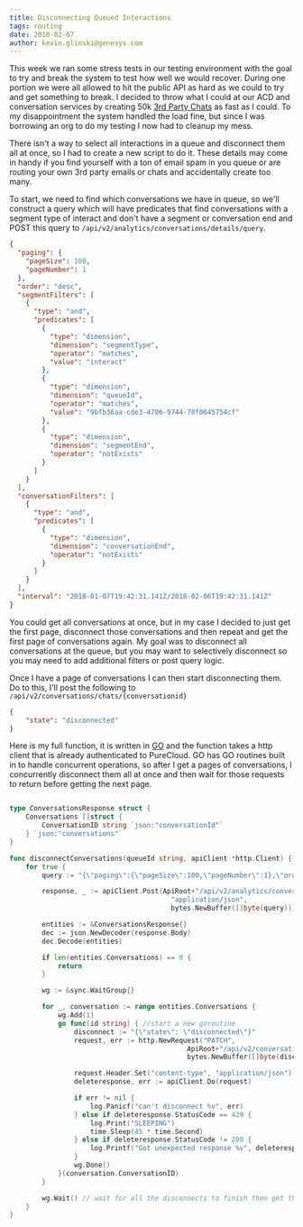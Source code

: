 ```yaml
---
title: Disconnecting Queued Interactions
tags: routing
date: 2018-02-07
author: kevin.glinski@genesys.com
---
```


This week we ran some stress tests in our testing environment with the goal to try and break the system to test how well we would recover. During one portion we were all allowed to hit the public API as hard as we could to try and get something to break. I decided to throw what I could at our ACD and conversation services by creating 50k [3rd Party Chats](/api/rest/v2/conversations/third-party-object-routing.html) as fast as I could. To my disappointment the system handled the load fine, but since I was borrowing an org to do my testing I now had to cleanup my mess.

 There isn't a way to select all interactions in a queue and disconnect them all at once, so I had to create a new script to do it. These details may come in handy if you find yourself with a ton of email spam in you queue or are routing your own 3rd party emails or chats and accidentally create too many.

 To start, we need to find which conversations we have in queue, so we'll construct a query which will have predicates that find conversations with a segment type of interact and don't have a segment or conversation end and POST this query to ```/api/v2/analytics/conversations/details/query```.


~~~json
{
  "paging": {
    "pageSize": 100,
    "pageNumber": 1
  },
  "order": "desc",
  "segmentFilters": [
    {
      "type": "and",
      "predicates": [
        {
          "type": "dimension",
          "dimension": "segmentType",
          "operator": "matches",
          "value": "interact"
        },
        {
          "type": "dimension",
          "dimension": "queueId",
          "operator": "matches",
          "value": "9bfb36aa-cde3-4706-9744-70f0645754cf"
        },
        {
          "type": "dimension",
          "dimension": "segmentEnd",
          "operator": "notExists"
        }
      ]
    }
  ],
  "conversationFilters": [
    {
      "type": "and",
      "predicates": [
        {
          "type": "dimension",
          "dimension": "conversationEnd",
          "operator": "notExists"
        }
      ]
    }
  ],
  "interval": "2018-01-07T19:42:31.141Z/2018-02-06T19:42:31.141Z"
}
~~~


You could get all conversations at once, but in my case I decided to just get the first page, disconnect those conversations and then repeat and get the first page of conversations again. My goal was to disconnect all conversations at the queue, but you may want to selectively disconnect so you may need to add additional filters or post query logic.

Once I have a page of conversations I can then start disconnecting them. Do to this, I'll post the following to ```/api/v2/conversations/chats/{conversationid}```

~~~json
{
    "state": "disconnected"
}
~~~

Here is my full function, it is written in [GO](https://golang.org/) and the function takes a http client that is already authenticated to PureCloud. GO has GO routines built in to handle concurrent operations, so after I get a pages of conversations, I concurrently disconnect them all at once and then wait for those requests to return before getting the next page.

~~~go

type ConversationsResponse struct {
	Conversations []struct {
		ConversationID string `json:"conversationId"`
	} `json:"conversations"`
}

func disconnectConversations(queueId string, apiClient *http.Client) {
	for true {
		query := "{\"paging\":{\"pageSize\":100,\"pageNumber\":1},\"order\":\"desc\",\"segmentFilters\":[{\"type\":\"and\",\"predicates\":[{\"type\":\"dimension\",\"dimension\":\"segmentType\",\"operator\":\"matches\",\"value\":\"interact\"},{\"type\":\"dimension\",\"dimension\":\"queueId\",\"operator\":\"matches\",\"value\":\"" + queueId + "\"},{\"type\":\"dimension\",\"dimension\":\"segmentEnd\",\"operator\":\"notExists\"}]}],\"conversationFilters\":[{\"type\":\"and\",\"predicates\":[{\"type\":\"dimension\",\"dimension\":\"conversationEnd\",\"operator\":\"notExists\"}]}],\"interval\":\"2018-01-07T19:42:31.141Z/2018-02-06T19:42:31.141Z\"}"

		response, _ := apiClient.Post(ApiRoot+"/api/v2/analytics/conversations/details/query",
                                        "application/json",
                                        bytes.NewBuffer([]byte(query)))

		entities := &ConversationsResponse{}
		dec := json.NewDecoder(response.Body)
		dec.Decode(entities)

		if len(entities.Conversations) == 0 {
			return
		}

		wg := &sync.WaitGroup{}

		for _, conversation := range entities.Conversations {
			wg.Add(1)
			go func(id string) { //start a new goroutine
				disconnect := "{\"state\": \"disconnected\"}"
				request, err := http.NewRequest("PATCH",
                                            ApiRoot+"/api/v2/conversations/chats/"+id,
                                            bytes.NewBuffer([]byte(disconnect)))

				request.Header.Set("content-type", "application/json")
				deleteresponse, err := apiClient.Do(request)

				if err != nil {
					log.Panicf("can't disconnect %v", err)
				} else if deleteresponse.StatusCode == 429 {
					log.Print("SLEEPING")
					time.Sleep(45 * time.Second)
				} else if deleteresponse.StatusCode != 200 {
					log.Printf("Got unexpected response %v", deleteresponse.StatusCode)
				}
				wg.Done()
			}(conversation.ConversationID)
		}

		wg.Wait() // wait for all the disconnects to finish then get the next page
	}
}
~~~
